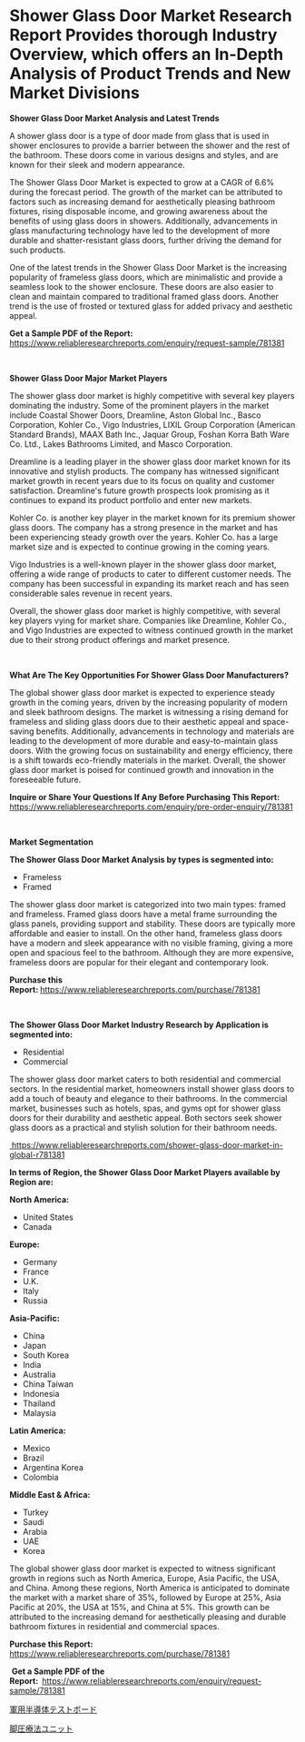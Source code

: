 <p><h1>Shower Glass Door Market Research Report Provides thorough Industry Overview, which offers an In-Depth Analysis of Product Trends and New Market Divisions</h1></p><p><strong>Shower Glass Door Market Analysis and Latest Trends</strong></p>
<p><p>A shower glass door is a type of door made from glass that is used in shower enclosures to provide a barrier between the shower and the rest of the bathroom. These doors come in various designs and styles, and are known for their sleek and modern appearance. </p><p>The Shower Glass Door Market is expected to grow at a CAGR of 6.6% during the forecast period. The growth of the market can be attributed to factors such as increasing demand for aesthetically pleasing bathroom fixtures, rising disposable income, and growing awareness about the benefits of using glass doors in showers. Additionally, advancements in glass manufacturing technology have led to the development of more durable and shatter-resistant glass doors, further driving the demand for such products. </p><p>One of the latest trends in the Shower Glass Door Market is the increasing popularity of frameless glass doors, which are minimalistic and provide a seamless look to the shower enclosure. These doors are also easier to clean and maintain compared to traditional framed glass doors. Another trend is the use of frosted or textured glass for added privacy and aesthetic appeal.</p></p>
<p><strong>Get a Sample PDF of the Report:&nbsp;</strong> <a href="https://www.reliableresearchreports.com/enquiry/request-sample/781381">https://www.reliableresearchreports.com/enquiry/request-sample/781381</a></p>
<p>&nbsp;</p>
<p><strong>Shower Glass Door Major Market Players</strong></p>
<p><p>The shower glass door market is highly competitive with several key players dominating the industry. Some of the prominent players in the market include Coastal Shower Doors, Dreamline, Aston Global Inc., Basco Corporation, Kohler Co., Vigo Industries, LIXIL Group Corporation (American Standard Brands), MAAX Bath Inc., Jaquar Group, Foshan Korra Bath Ware Co. Ltd., Lakes Bathrooms Limited, and Masco Corporation.</p><p>Dreamline is a leading player in the shower glass door market known for its innovative and stylish products. The company has witnessed significant market growth in recent years due to its focus on quality and customer satisfaction. Dreamline's future growth prospects look promising as it continues to expand its product portfolio and enter new markets.</p><p>Kohler Co. is another key player in the market known for its premium shower glass doors. The company has a strong presence in the market and has been experiencing steady growth over the years. Kohler Co. has a large market size and is expected to continue growing in the coming years.</p><p>Vigo Industries is a well-known player in the shower glass door market, offering a wide range of products to cater to different customer needs. The company has been successful in expanding its market reach and has seen considerable sales revenue in recent years.</p><p>Overall, the shower glass door market is highly competitive, with several key players vying for market share. Companies like Dreamline, Kohler Co., and Vigo Industries are expected to witness continued growth in the market due to their strong product offerings and market presence.</p></p>
<p>&nbsp;</p>
<p><strong>What Are The Key Opportunities For Shower Glass Door Manufacturers?</strong></p>
<p><p>The global shower glass door market is expected to experience steady growth in the coming years, driven by the increasing popularity of modern and sleek bathroom designs. The market is witnessing a rising demand for frameless and sliding glass doors due to their aesthetic appeal and space-saving benefits. Additionally, advancements in technology and materials are leading to the development of more durable and easy-to-maintain glass doors. With the growing focus on sustainability and energy efficiency, there is a shift towards eco-friendly materials in the market. Overall, the shower glass door market is poised for continued growth and innovation in the foreseeable future.</p></p>
<p><strong>Inquire or Share Your Questions If Any Before Purchasing This Report:</strong> <a href="https://www.reliableresearchreports.com/enquiry/pre-order-enquiry/781381">https://www.reliableresearchreports.com/enquiry/pre-order-enquiry/781381</a></p>
<p>&nbsp;</p>
<p><strong>Market Segmentation</strong></p>
<p><strong>The Shower Glass Door Market Analysis by types is segmented into:</strong></p>
<p><ul><li>Frameless</li><li>Framed</li></ul></p>
<p><p>The shower glass door market is categorized into two main types: framed and frameless. Framed glass doors have a metal frame surrounding the glass panels, providing support and stability. These doors are typically more affordable and easier to install. On the other hand, frameless glass doors have a modern and sleek appearance with no visible framing, giving a more open and spacious feel to the bathroom. Although they are more expensive, frameless doors are popular for their elegant and contemporary look.</p></p>
<p><strong>Purchase this Report:&nbsp;</strong><a href="https://www.reliableresearchreports.com/purchase/781381">https://www.reliableresearchreports.com/purchase/781381</a></p>
<p>&nbsp;</p>
<p><strong>The Shower Glass Door Market Industry Research by Application is segmented into:</strong></p>
<p><ul><li>Residential</li><li>Commercial</li></ul></p>
<p><p>The shower glass door market caters to both residential and commercial sectors. In the residential market, homeowners install shower glass doors to add a touch of beauty and elegance to their bathrooms. In the commercial market, businesses such as hotels, spas, and gyms opt for shower glass doors for their durability and aesthetic appeal. Both sectors seek shower glass doors as a practical and stylish solution for their bathroom needs.</p></p>
<p><a href="https://www.reliableresearchreports.com/shower-glass-door-market-in-global-r781381">&nbsp;https://www.reliableresearchreports.com/shower-glass-door-market-in-global-r781381</a></p>
<p><strong>In terms of Region, the Shower Glass Door Market Players available by Region are:</strong></p>
<p>
    <p> <strong> North America: </strong>
        <ul>
            <li>United States</li>
            <li>Canada</li>
        </ul>
        </p> 
    <p> <strong> Europe: </strong>
        <ul>
            <li>Germany</li>
            <li>France</li>
            <li>U.K.</li>
            <li>Italy</li>
            <li>Russia</li>
        </ul>
        </p> 
    <p> <strong> Asia-Pacific: </strong>
        <ul>
            <li>China</li>
            <li>Japan</li>
            <li>South Korea</li>
            <li>India</li>
            <li>Australia</li>
            <li>China Taiwan</li>
            <li>Indonesia</li>
            <li>Thailand</li>
            <li>Malaysia</li>
        </ul>
        </p> 
    <p> <strong> Latin America: </strong>
        <ul>
            <li>Mexico</li>
            <li>Brazil</li>
            <li>Argentina Korea</li>
            <li>Colombia</li>
        </ul>
        </p> 
    <p> <strong> Middle East & Africa: </strong>
        <ul>
            <li>Turkey</li>
            <li>Saudi</li>
            <li>Arabia</li>
            <li>UAE</li>
            <li>Korea</li>
        </ul>
    </p>
    </p>
<p><p>The global shower glass door market is expected to witness significant growth in regions such as North America, Europe, Asia Pacific, the USA, and China. Among these regions, North America is anticipated to dominate the market with a market share of 35%, followed by Europe at 25%, Asia Pacific at 20%, the USA at 15%, and China at 5%. This growth can be attributed to the increasing demand for aesthetically pleasing and durable bathroom fixtures in residential and commercial spaces.</p></p>
<p><strong>Purchase this Report: </strong><a href="https://www.reliableresearchreports.com/purchase/781381">https://www.reliableresearchreports.com/purchase/781381</a></p>
<p>&nbsp;<strong>Get a Sample PDF of the Report:&nbsp;&nbsp;</strong><a href="https://www.reliableresearchreports.com/enquiry/request-sample/781381">https://www.reliableresearchreports.com/enquiry/request-sample/781381</a></p>
<p><strong></strong></p>
<p><p><a href="https://github.com/nxboeu02965442/Market-Research-Report-List-2/blob/main/2984718119749.md">軍用半導体テストボード</a></p><p><a href="https://github.com/leigh4852023/Market-Research-Report-List-1/blob/main/7084528110767.md">脚圧療法ユニット</a></p></p>